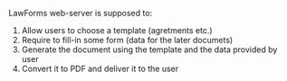 LawForms web-server is supposed to:
1. Allow users to choose a template (agretments etc.) 
2. Require to fill-in some form (data for the later documets)
3. Generate the document using the template and the data provided by user
4. Convert it to PDF and deliver it to the user
